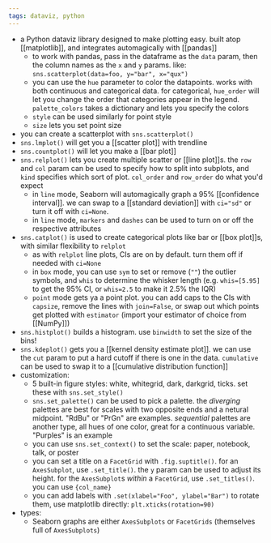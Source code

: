 ```yaml
---
tags: dataviz, python
---
```


- a Python dataviz library designed to make plotting easy. built atop [[matplotlib]], and integrates automagically with [[pandas]]
	- to work with pandas, pass in the dataframe as the `data` param, then the column names as the `x` and `y` params. like: `sns.scatterplot(data=foo, y="bar", x="qux")`
	- you can use the `hue` parameter to color the datapoints. works with both continuous and categorical data. for categorical, `hue_order` will let you change the order that categories appear in the legend. `palette_colors` takes a dictionary and lets you specify the colors
	- `style` can be used similarly for point style
	- `size` lets you set point size
- you can create a scatterplot with `sns.scatterplot()`
- `sns.lmplot()` will get you a [[scatter plot]] with trendline
- `sns.countplot()` will let you make a [[bar plot]]
- `sns.relplot()` lets you create multiple scatter or [[line plot]]s. the `row` and `col` param can be used to specify how to split into subplots, and `kind` specifies which sort of plot. `col_order` and `row_order` do what you'd expect
	- in `line` mode, Seaborn will automagically graph a 95% [[confidence interval]]. we can swap to a [[standard deviation]] with `ci="sd"` or turn it off with `ci=None`.
	- in `line` mode, `markers` and `dashes` can be used to turn on or off the respective attributes
- `sns.catplot()` is used to create categorical plots like bar or [[box plot]]s, with similar flexibility to `relplot`
	- as with `relplot` line plots, CIs are on by default. turn them off if needed with `ci=None`
	- in `box` mode, you can use `sym` to set or remove (`""`) the outlier symbols, and `whis` to determine the whisker length (e.g. `whis=[5.95]` to get the 95% CI, or `whis=2.5` to make it 2.5% the IQR)
	- `point` mode gets ya a point plot. you can add caps to the CIs with `capsize`, remove the lines with `join=False`, or swap out which points get plotted with `estimator` (import your estimator of choice from [[NumPy]])
- `sns.histplot()` builds a histogram. use `binwidth` to set the size of the bins!
- `sns.kdeplot()` gets you a [[kernel density estimate plot]]. we can use the `cut` param to put a hard cutoff if there is one in the data. `cumulative` can be used to swap it to a [[cumulative distribution function]]
- customization:
	- 5 built-in figure styles: white, whitegrid, dark, darkgrid, ticks. set these with `sns.set_style()`
	- `sns.set_palette()` can be used to pick a palette. the *diverging* palettes are best for scales with two opposite ends and a netural midpoint. "RdBu" or "PrGn" are examples. *sequential* palettes are another type, all hues of one color, great for a continuous variable. "Purples" is an example
	- you can use `sns.set_context()` to set the scale: paper, notebook, talk, or poster
	- you can set a title on a `FacetGrid` with `.fig.suptitle()`. for an `AxesSubplot`, use `.set_title()`. the `y` param can be used to adjust its height. for the `AxesSubplot`s *within* a `FacetGrid`, use `.set_titles()`. you can use `{col_name}`
	- you can add labels with `.set(xlabel="Foo", ylabel="Bar")` to rotate them, use matplotlib directly: `plt.xticks(rotation=90)`
- types:
	- Seaborn graphs are either `AxesSubplots` or `FacetGrids` (themselves full of `AxesSubplots`)